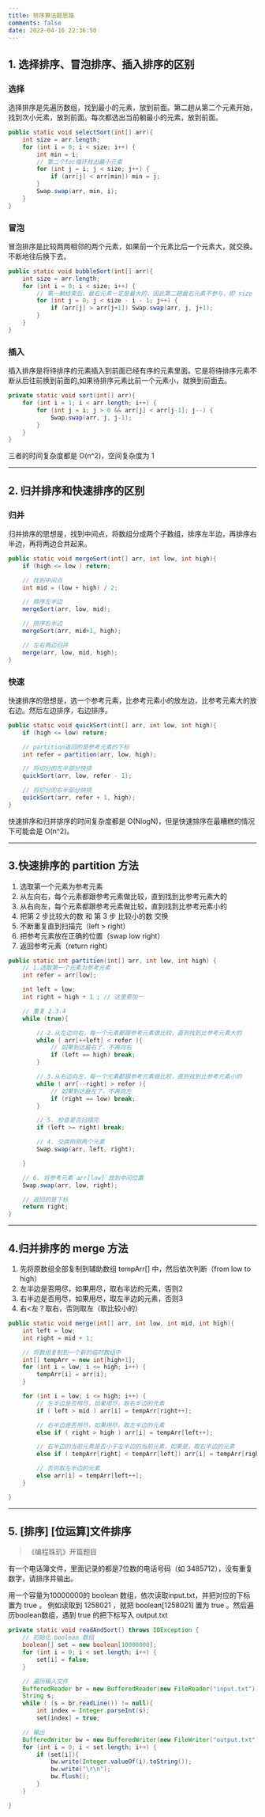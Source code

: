 ```yaml
---
title: 排序算法题思路
comments: false
date: 2022-04-16 22:36:50
---
```


## 1. 选择排序、冒泡排序、插入排序的区别

### 选择

选择排序是先遍历数组，找到最小的元素，放到前面。第二趟从第二个元素开始，找到次小元素，放到前面。每次都选出当前躺最小的元素，放到前面。

```java
public static void selectSort(int[] arr){
    int size = arr.length;
    for (int i = 0; i < size; i++) {
        int min = i;
        // 第二个for循环找出最小元素
        for (int j = i; j < size; j++) {
            if (arr[j] < arr[min]) min = j;
        }
        Swap.swap(arr, min, i);
    }
}
```

### 冒泡

冒泡排序是比较两两相邻的两个元素，如果前一个元素比后一个元素大，就交换。不断地往后换下去。

```java
public static void bubbleSort(int[] arr){
    int size = arr.length;
    for (int i = 0; i < size; i++) {
        // 第一躺结束后，最右元素一定是最大的，因此第二趟最右元素不参与，即 size - i - 1
        for (int j = 0; j < size - i - 1; j++) {
            if (arr[j] > arr[j+1]) Swap.swap(arr, j, j+1);
        }
    }
}
```

### 插入

插入排序是将待排序的元素插入到前面已经有序的元素里面。它是将待排序元素不断从后往前换到前面的,如果待排序元素比前一个元素小，就换到前面去。

```java
private static void sort(int[] arr){
    for (int i = 1; i < arr.length; i++) {
        for (int j = i; j > 0 && arr[j] < arr[j-1]; j--) {
            Swap.swap(arr, j, j-1);
        }
    }
}
```

三者的时间复杂度都是 O(n^2)，空间复杂度为 1

---

## 2. 归并排序和快速排序的区别

### 归并

归并排序的思想是，找到中间点，将数组分成两个子数组，排序左半边，再排序右半边，再将两边合并起来。

```java
public static void mergeSort(int[] arr, int low, int high){
    if (high <= low ) return;

    // 找到中间点
    int mid = (low + high) / 2;

    // 排序左半边
    mergeSort(arr, low, mid);

    // 排序右半边
    mergeSort(arr, mid+1, high);

    // 左右两边归并
    merge(arr, low, mid, high);
}
```

### 快速

快速排序的思想是，选一个参考元素，比参考元素小的放左边，比参考元素大的放右边。然后左边排序，右边排序。

```java
public static void quickSort(int[] arr, int low, int high){
    if (high <= low) return;

    // partition返回的是参考元素的下标
    int refer = partition(arr, low, high);

    // 将切分的左半部分快排
    quickSort(arr, low, refer - 1);

    // 将切分的右半部分快排
    quickSort(arr, refer + 1, high);
}
```

快速排序和归并排序的时间复杂度都是 O(NlogN)，但是快速排序在最糟糕的情况下可能会是 O(n^2)。

---

## 3.快速排序的 partition 方法


1. 选取第一个元素为参考元素
2. 从左向右，每个元素都跟参考元素做比较，直到找到比参考元素大的
3. 从右向左，每个元素都跟参考元素做比较，直到找到比参考元素小的
4. 把第 2 步比较大的数 和 第 3 步 比较小的数 交换
5. 不断重复直到扫描完（left > right）
6. 把参考元素放在正确的位置（swap low right）
7. 返回参考元素（return right）

```java
public static int partition(int[] arr, int low, int high) {
    // 1.选取第一个元素为参考元素
    int refer = arr[low];

    int left = low;
    int right = high + 1 ; // 这里要加一

    // 重复 2.3.4
    while (true){

        // 2.从左边向右，每一个元素都跟参考元素做比较，直到找到比参考元素大的
        while ( arr[++left] < refer ){
            // 如果到达最右了，不再向右
            if (left == high) break;
        }

        // 3.从右边向左，每一个元素都跟参考元素做比较，直到找到比参考元素小的
        while ( arr[--right] > refer ){
            // 如果到达最左了，不再向左
            if (right == low) break;
        }

        // 5. 检查是否扫描完
        if (left >= right) break;

        // 4. 交换刚刚两个元素
        Swap.swap(arr, left, right);

    }

    // 6. 将参考元素`arr[low]`放到中间位置
    Swap.swap(arr, low, right);

    // 返回的是下标
    return right;
}
```

---

## 4.归并排序的 merge 方法

1. 先将原数组全部复制到辅助数组 tempArr[] 中，然后依次判断（from low to high）
2. 左半边是否用尽，如果用尽，取右半边的元素，否则2
3. 右半边是否用尽，如果用尽，取左半边的元素，否则3
4. 右<左？取右，否则取左（取比较小的）

```java
public static void merge(int[] arr, int low, int mid, int high){
    int left = low;
    int right = mid + 1;

    // 将数组复制到一个新的临时数组中
    int[] tempArr = new int[high+1];
    for (int i = low; i <= high; i++) {
        tempArr[i] = arr[i];
    }

    for (int i = low; i <= high; i++) {
        // 左半边是否用尽，如果用尽，取右半边的元素
        if ( left > mid ) arr[i] = tempArr[right++];

        // 右半边是否用尽，如果用尽，取左半边的元素
        else if ( right > high ) arr[i] = tempArr[left++];

        // 右半边的当前元素是否小于左半边的当前元素，如果是，取右半边的元素
        else if ( tempArr[right] < tempArr[left]) arr[i] = tempArr[right++];

        // 否则取左半边的元素
        else arr[i] = tempArr[left++];
    }

}
```

---

## 5. [排序] [位运算]文件排序

> 《编程珠玑》开篇题目

有一个电话簿文件，里面记录的都是7位数的电话号码（如 3485712），没有重复数字，请排序并输出。

用一个容量为10000000的 boolean 数组，依次读取input.txt，并把对应的下标置为 true 。 例如读取到 1258021 ，就把 boolean[1258021] 置为 true 。然后遍历boolean数组，遇到 true 的把下标写入 output.txt

```java
private static void readAndSort() throws IOException {
    // 初始化 boolean 数组
    boolean[] set = new boolean[10000000];
    for (int i = 0; i < set.length; i++) {
        set[i] = false;
    }

    // 遍历输入文件
    BufferedReader br = new BufferedReader(new FileReader("input.txt"));
    String s;
    while ( (s = br.readLine()) != null){
        int index = Integer.parseInt(s);
        set[index] = true;

    // 输出
    BufferedWriter bw = new BufferedWriter(new FileWriter("output.txt"));
    for (int i = 0; i < set.length; i++) {
        if (set[i]){
            bw.write(Integer.valueOf(i).toString());
            bw.write("\r\n");
            bw.flush();
        }
    }

}
```